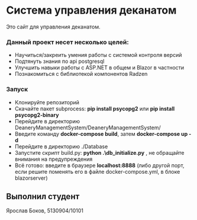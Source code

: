 # Система управления деканатом
Это сайт для управления деканатом.

### Данный проект несет несколько целей:
* Научиться/закреить умения работы с системой контроля версий
* Подтянуть знания по api postgresql
* Улучшить навыки работы с ASP.NET в общем и Blazor в частности
* Познакомиться с библиотекой компонентов Radzen

### Запуск
* Клонируйте репозиторий
* Скачайте пакет subprocess: __pip install psycopg2__ или __pip install psycopg2-binary__
* Перейдите в директорию DeaneryManagementSystem/DeaneryManagementSystem/
* Введите команду __docker-compose build__, затем
  __docker-compose up -d__
* Перейдите в директорию ./Database
* Запустите скрипт build.py: __python .\db_initialize.py__ , не обращайте внимания на предупреждения
* Всё готово: введите в браузере **localhost:8888** (либо другой порт, если решите поменять его в файле docker-compose.yml, в блоке blazorserver)  

## Выполнил студент
Ярослав Боков, 5130904/10101
